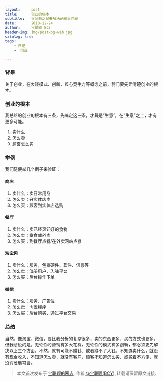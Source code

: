 ```yaml
---
layout:     post
title:      创业的根本
subtitle:   在创新之前要解决的根本问题   
date:       2018-12-24
author:     宝聪颖 BCY
header-img: img/post-bg-web.jpg
catalog: true
tags:
    - 日记
    -  创业

---
```




### 背景

关于创业，在大谈模式、创新、核心竞争力等概念之前，我们要先弄清楚创业的根本。



### 创业的根本

我总结的创业的根本有三条，先搞定这三条，才算是“生意”，在“生意”之上，才有更多可能。

1. 卖什么
2. 怎么卖
3. 顾客怎么买

### 举例

我们随便举几个例子来验证：

####  商店

1. 卖什么：卖日常用品
2. 怎么卖：开实体店卖
3. 怎么买：顾客到实体店选购

#### 餐厅

1. 卖什么：卖已经烹饪好的食物
2. 怎么卖：堂食或外卖
3. 怎么买：到餐厅点餐/在外卖网站点餐

#### 淘宝网

1. 卖什么：服务，包括硬件、软件、信息等
2. 怎么卖：注册用户、入驻平台
3. 怎么买：后台操作下单

#### 微信

1. 卖什么：服务、广告位
2. 怎么卖：内置程序
3. 怎么买：后台购买、通过平台交易

### 总结

当然，像淘宝、微信，要比我分析的复杂很多，卖的东西更多、买的方式也更多，但我想说的是，无论你的营销有多大花样，无论你的模式有多创新，都必须要先解决以上三个方面，不然，就有可能不赚钱、或者赚不了大钱。不知道卖什么，就没有现金收入，不知道怎么卖，就没有客户，顾客不知道怎么买、或买着不方便，就没有发展可言。













> 本文首次发布于 [宝聪颖的网志](http://baocongying.github.io), 作者 [@宝聪颖(BCY)](http://github.com/baocongying) ,转载请保留原文链接.
